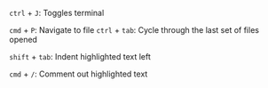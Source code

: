 `ctrl` + `J`: Toggles terminal

`cmd` + `P`: Navigate to file
`ctrl` + `tab`: Cycle through the last set of files opened

`shift` + `tab`: Indent highlighted text left

`cmd` + `/`: Comment out highlighted text